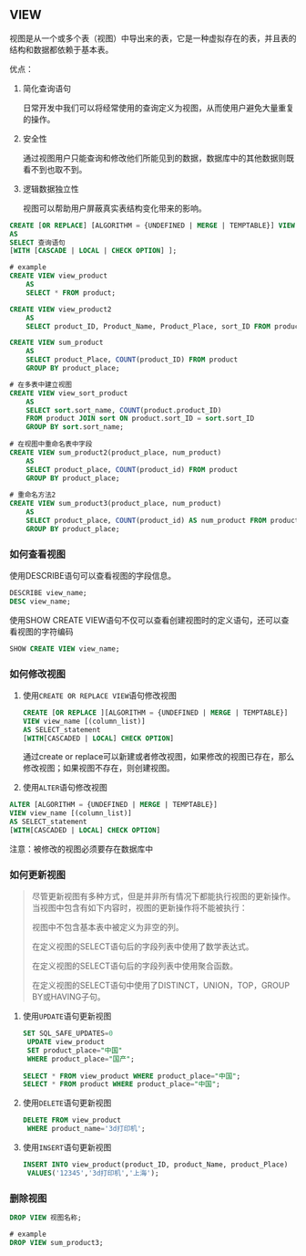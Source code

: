 ## VIEW

视图是从一个或多个表（视图）中导出来的表，它是一种虚拟存在的表，并且表的结构和数据都依赖于基本表。

优点：

1. 简化查询语句

   日常开发中我们可以将经常使用的查询定义为视图，从而使用户避免大量重复的操作。

2. 安全性

   通过视图用户只能查询和修改他们所能见到的数据，数据库中的其他数据则既看不到也取不到。

3. 逻辑数据独立性

   视图可以帮助用户屏蔽真实表结构变化带来的影响。

```sql
CREATE [OR REPLACE] [ALGORITHM = {UNDEFINED | MERGE | TEMPTABLE}] VIEW view_name [(column_list)]
AS 
SELECT 查询语句
[WITH [CASCADE | LOCAL | CHECK OPTION] ];

# example
CREATE VIEW view_product 
	AS 
	SELECT * FROM product;

CREATE VIEW view_product2
	AS 
	SELECT product_ID, Product_Name, Product_Place, sort_ID FROM product;

CREATE VIEW sum_product
	AS 
	SELECT product_Place, COUNT(product_ID) FROM product
	GROUP BY product_place;

# 在多表中建立视图
CREATE VIEW view_sort_product
	AS 
	SELECT sort.sort_name, COUNT(product.product_ID)
	FROM product JOIN sort ON product.sort_ID = sort.sort_ID
	GROUP BY sort.sort_name;
	
# 在视图中重命名表中字段
CREATE VIEW sum_product2(product_place, num_product)
	AS
	SELECT product_place, COUNT(product_id) FROM product
	GROUP BY product_place;
	
# 重命名方法2
CREATE VIEW sum_product3(product_place, num_product)
	AS
	SELECT product_place, COUNT(product_id) AS num_product FROM product
	GROUP BY product_place;

```



### 如何查看视图

使用DESCRIBE语句可以查看视图的字段信息。

```sql
DESCRIBE view_name;
DESC view_name;
```

使用SHOW CREATE VIEW语句不仅可以查看创建视图时的定义语句，还可以查看视图的字符编码

```sql
SHOW CREATE VIEW view_name;
```

###  如何修改视图

1. 使用`CREATE OR REPLACE VIEW`语句修改视图

   ```sql
   CREATE [OR REPLACE ][ALGORITHM = {UNDEFINED | MERGE | TEMPTABLE}]
   VIEW view_name [(column_list)]
   AS SELECT_statement
   [WITH[CASCADED | LOCAL] CHECK OPTION]
   
   ```

   通过create or replace可以新建或者修改视图，如果修改的视图已存在，那么修改视图；如果视图不存在，则创建视图。

2. 使用`ALTER`语句修改视图

```sql
ALTER [ALGORITHM = {UNDEFINED | MERGE | TEMPTABLE}]
VIEW view_name [(column_list)]
AS SELECT_statement
[WITH[CASCADED | LOCAL] CHECK OPTION]

```

注意：被修改的视图必须要存在数据库中

### 如何更新视图

> 尽管更新视图有多种方式，但是并非所有情况下都能执行视图的更新操作。当视图中包含有如下内容时，视图的更新操作将不能被执行：
>
> 视图中不包含基本表中被定义为非空的列。
>
> 在定义视图的SELECT语句后的字段列表中使用了数学表达式。
>
> 在定义视图的SELECT语句后的字段列表中使用聚合函数。
>
> 在定义视图的SELECT语句中使用了DISTINCT，UNION，TOP，GROUP BY或HAVING子句。

1. 使用`UPDATE`语句更新视图

   ```sql
   SET SQL_SAFE_UPDATES=0
   	UPDATE view_product
   	SET product_place="中国"
   	WHERE product_place="国产";
   	
   SELECT * FROM view_product WHERE product_place="中国";
   SELECT * FROM product WHERE product_place="中国";
   ```

   

2. 使用`DELETE`语句更新视图

   ```sql
   DELETE FROM view_product
   	WHERE product_name='3d打印机';	
   ```

   

3. 使用`INSERT`语句更新视图

   ```sql
   INSERT INTO view_product(product_ID, product_Name, product_Place)
   	VALUES('12345','3d打印机','上海');
   ```

### 删除视图

```sql
DROP VIEW 视图名称;

# example
DROP VIEW sum_product3;
```



